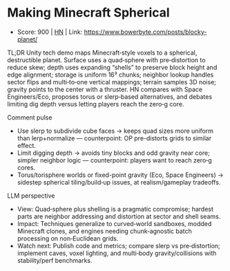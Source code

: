 # Making Minecraft Spherical

- Score: 900 | [HN](https://news.ycombinator.com/item?id=45055205) | Link: https://www.bowerbyte.com/posts/blocky-planet/

TL;DR
Unity tech demo maps Minecraft‑style voxels to a spherical, destructible planet. Surface uses a quad‑sphere with pre‑distortion to reduce skew; depth uses expanding “shells” to preserve block height and edge alignment; storage is uniform 16³ chunks; neighbor lookup handles sector flips and multi‑to‑one vertical mappings; terrain samples 3D noise; gravity points to the center with a thruster. HN compares with Space Engineers/Eco, proposes torus or slerp‑based alternatives, and debates limiting dig depth versus letting players reach the zero‑g core.

Comment pulse
- Use slerp to subdivide cube faces → keeps quad sizes more uniform than lerp+normalize — counterpoint: OP pre-distorts grids to similar effect.
- Limit digging depth → avoids tiny blocks and odd gravity near core; simpler neighbor logic — counterpoint: players want to reach zero‑g cores.
- Torus/torisphere worlds or fixed-point gravity (Eco, Space Engineers) → sidestep spherical tiling/build‑up issues, at realism/gameplay tradeoffs.

LLM perspective
- View: Quad‑sphere plus shelling is a pragmatic compromise; hardest parts are neighbor addressing and distortion at sector and shell seams.
- Impact: Techniques generalize to curved‑world sandboxes, modded Minecraft clones, and engines needing chunk‑agnostic batch processing on non‑Euclidean grids.
- Watch next: Publish code and metrics; compare slerp vs pre‑distortion; implement caves, voxel lighting, and multi‑body gravity/collisions with stability/perf benchmarks.
